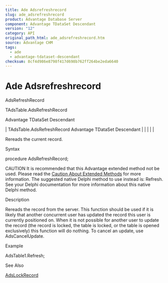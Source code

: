 ```yaml
---
title: Ade Adsrefreshrecord
slug: ade_adsrefreshrecord
product: Advantage Database Server
component: Advantage TDataSet Descendant
version: "12"
category: API
original_path_html: ade_adsrefreshrecord.htm
source: Advantage CHM
tags:
  - ade
  - advantage-tdataset-descendant
checksum: 8cf4d986e8798f417d698b762ff264be2eda6640
---
```


# Ade Adsrefreshrecord

AdsRefreshRecord

TAdsTable.AdsRefreshRecord

Advantage TDataSet Descendant

| TAdsTable.AdsRefreshRecord  Advantage TDataSet Descendant |  |  |  |  |

Rereads the current record.

Syntax

procedure AdsRefreshRecord;

CAUTION It is recommended that this Advantage extended method not be used. Please read the [Caution About Extended Methods](ade_caution_about_extended_methods.md) for more information. The suggested native Delphi method to use instead is: Refresh. See your Delphi documentation for more information about this native Delphi method.

Description

Rereads the record from the server. This function should be used if it is likely that another concurrent user has updated the record this user is currently positioned on. When it is not possible for another user to update the record (the record is locked, the table is locked, or the table is opened exclusively) this function will do nothing. To cancel an update, use AdsCancelUpdate.

Example

AdsTable1.Refresh;

See Also

[AdsLockRecord](ade_adslockrecord.md)
